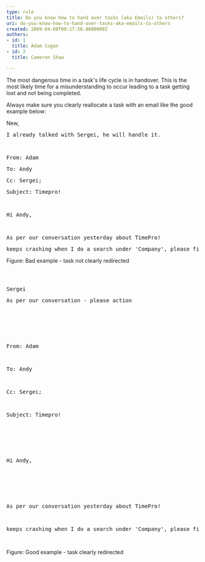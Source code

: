 ```yaml
---
type: rule
title: Do you know how to hand over tasks (aka Emails) to others?
uri: do-you-know-how-to-hand-over-tasks-aka-emails-to-others
created: 2009-04-08T09:17:56.0000000Z
authors:
- id: 1
  title: Adam Cogan
- id: 2
  title: Cameron Shaw

---
```




<span class='intro'> The most dangerous time in a task's life cycle is in handover. This is the most likely time for a misunderstanding to occur leading to a task getting lost and not being completed.<br>
 </span>


  <p>Always make sure you clearly reallocate a task with an email like the good example below&#58; <br>
<span class="ms-rteCustom-GreyBox">
<p>New,</p>
<pre>I already talked with Sergei, he will handle it.</pre>
<pre>________________________________________</pre>
<pre>From&#58; Adam </pre>
<pre>To&#58; Andy </pre>
<pre>Cc&#58; Sergei; </pre>
<pre>Subject&#58; Timepro!</pre>
<pre>&#160;</pre>
<pre>Hi Andy,</pre>
<pre>&#160;</pre>
<pre>As per our conversation yesterday about TimePro! </pre>
<pre>keeps crashing when I do a search under 'Company', please fix</pre>
</span></p>
<span class="ms-rteCustom-FigureBad">Figure&#58; Bad example - task not clearly redirected </span>
<pre>&#160;</pre>
<pre><span class="ms-rteCustom-GreyBox"><p>Sergei</p><pre>As per our conversation - please action</pre>
<pre>________________________________________</pre>
<pre>From&#58; Adam </pre>
<pre>To&#58; Andy </pre>
<pre>Cc&#58; Sergei; </pre>
<pre>Subject&#58; Timepro! </pre>
<pre>&#160;</pre>
<pre>Hi Andy,</pre>
<pre>&#160;</pre>
<pre>As per our conversation yesterday about TimePro! </pre>
<pre>keeps crashing when I do a search under 'Company', please fix</pre>
</span></pre>
<span class="ms-rteCustom-FigureGood">Figure&#58; Good example - task clearly redirected</span> 



